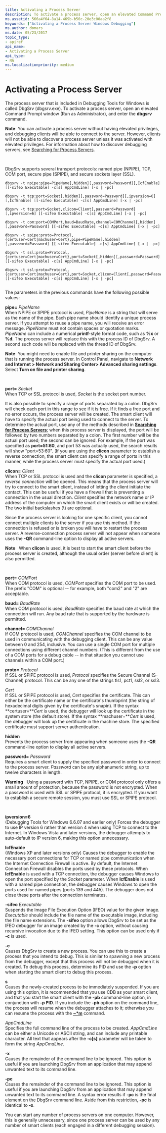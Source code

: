 ```yaml
---
title: Activating a Process Server
description: To activate a process server, open an elevated Command Prompt window (Run as Administrator), and enter the dbgsrv command.
ms.assetid: 566a4f64-8a14-469b-b50c-20e3c00aa2f8
keywords: ["Activating a Process Server Windows Debugging"]
ms.author: domars
ms.date: 05/23/2017
topic_type:
- apiref
api_name:
- Activating a Process Server
api_type:
- NA
ms.localizationpriority: medium
---
```


# Activating a Process Server


The process server that is included in Debugging Tools for Windows is called DbgSrv (dbgsrv.exe). To activate a process server, open an elevated Command Prompt window (Run as Administrator), and enter the **dbgsrv** command.

**Note**  You can activate a process server without having elevated privileges, and debugging clients will be able to connect to the server. However, clients will not be able to discover a process server unless it was activated with elevated privileges. For information about how to discover debugging servers, see [Searching for Process Servers](searching-for-process-servers.md).

 

DbgSrv supports several transport protocols: named pipe (NPIPE), TCP, COM port, secure pipe (SPIPE), and secure sockets layer (SSL).

```
dbgsrv -t npipe:pipe=PipeName[,hidden][,password=Password][,IcfEnable] [[-sifeo Executable] -c[s] AppCmdLine] [-x | -pc] 

dbgsrv -t tcp:port=Socket[,hidden][,password=Password][,ipversion=6][,IcfEnable] [[-sifeo Executable] -c[s] AppCmdLine] [-x | -pc] 

dbgsrv -t tcp:port=Socket,clicon=Client[,password=Password][,ipversion=6] [[-sifeo Executable] -c[s] AppCmdLine] [-x | -pc] 

dbgsrv -t com:port=COMPort,baud=BaudRate,channel=COMChannel[,hidden][,password=Password] [[-sifeo Executable] -c[s] AppCmdLine] [-x | -pc] 

dbgsrv -t spipe:proto=Protocol,{certuser=Cert|machuser=Cert},pipe=PipeName[,hidden][,password=Password] [[-sifeo Executable] -c[s] AppCmdLine] [-x | -pc] 

dbgsrv -t ssl:proto=Protocol,{certuser=Cert|machuser=Cert},port=Socket[,hidden][,password=Password] [[-sifeo Executable] -c[s] AppCmdLine] [-x | -pc] 

dbgsrv -t ssl:proto=Protocol,{certuser=Cert|machuser=Cert},port=Socket,clicon=Client[,password=Password] [[-sifeo Executable] -c[s] AppCmdLine] [-x | -pc] 
```

## <span id="ddk_activating_a_process_server_dbg"></span><span id="DDK_ACTIVATING_A_PROCESS_SERVER_DBG"></span>


The parameters in the previous commands have the following possible values:

<span id="________pipe_________PipeName"></span><span id="________pipe_________pipename"></span><span id="________PIPE_________PIPENAME"></span> **pipe=** *PipeName*  
When NPIPE or SPIPE protocol is used, *PipeName* is a string that will serve as the name of the pipe. Each pipe name should identify a unique process server. If you attempt to reuse a pipe name, you will receive an error message. *PipeName* must not contain spaces or quotation marks. *PipeName* can include a numerical **printf**-style format code, such as **%x** or **%d**. The process server will replace this with the process ID of DbgSrv. A second such code will be replaced with the thread ID of DbgSrv.

**Note**  You might need to enable file and printer sharing on the computer that is running the process server. In Control Panel, navigate to **Network and Internet &gt; Network and Sharing Center&gt; Advanced sharing settings**. Select **Turn on file and printer sharing**.

 

<span id="________port_________Socket"></span><span id="________port_________socket"></span><span id="________PORT_________SOCKET"></span> **port=** *Socket*  
When TCP or SSL protocol is used, *Socket* is the socket port number.

It is also possible to specify a range of ports separated by a colon. DbgSrv will check each port in this range to see if it is free. If it finds a free port and no error occurs, the process server will be created. The smart client will have to specify the actual port being used to connect to the server. To determine the actual port, use any of the methods described in [**Searching for Process Servers**](searching-for-process-servers.md); when this process server is displayed, the port will be followed by two numbers separated by a colon. The first number will be the actual port used; the second can be ignored. For example, if the port was specified as **port=51:60**, and port 53 was actually used, the search results will show "port=53:60". (If you are using the **clicon** parameter to establish a reverse connection, the smart client can specify a range of ports in this manner, while the process server must specify the actual port used.)

<span id="________clicon_________Client"></span><span id="________clicon_________client"></span><span id="________CLICON_________CLIENT"></span> **clicon=** *Client*  
When TCP or SSL protocol is used and the **clicon** parameter is specified, a *reverse connection* will be opened. This means that the process server will try to connect to the smart client, instead of letting the client initiate the contact. This can be useful if you have a firewall that is preventing a connection in the usual direction. *Client* specifies the network name or IP address of the computer on which the smart client exists or will be created. The two initial backslashes (\\\) are optional.

Since the process server is looking for one specific client, you cannot connect multiple clients to the server if you use this method. If the connection is refused or is broken you will have to restart the process server. A reverse-connection process server will not appear when someone uses the **-QR** command-line option to display all active servers.

**Note**   When **clicon** is used, it is best to start the smart client before the process server is created, although the usual order (server before client) is also permitted.

 

<span id="port_________COMPort"></span><span id="port_________comport"></span><span id="PORT_________COMPORT"></span>**port=** *COMPort*  
When COM protocol is used, *COMPort* specifies the COM port to be used. The prefix "COM" is optional -- for example, both "com2" and "2" are acceptable.

<span id="baud_________BaudRate"></span><span id="baud_________baudrate"></span><span id="BAUD_________BAUDRATE"></span>**baud=** *BaudRate*  
When COM protocol is used, *BaudRate* specifies the baud rate at which the connection will run. Any baud rate that is supported by the hardware is permitted.

<span id="channel_________COMChannel"></span><span id="channel_________comchannel"></span><span id="CHANNEL_________COMCHANNEL"></span>**channel=** *COMChannel*  
If COM protocol is used, *COMChannel* specifies the COM channel to be used in communicating with the debugging client. This can be any value between 0 and 254, inclusive. You can use a single COM port for multiple connections using different channel numbers. (This is different from the use of a COM ports for a debug cable -- in that situation you cannot use channels within a COM port.)

<span id="________proto_________Protocol"></span><span id="________proto_________protocol"></span><span id="________PROTO_________PROTOCOL"></span> **proto=** *Protocol*  
If SSL or SPIPE protocol is used, *Protocol* specifies the Secure Channel (S-Channel) protocol. This can be any one of the strings tls1, pct1, ssl2, or ssl3.

<span id="Cert"></span><span id="cert"></span><span id="CERT"></span>*Cert*  
If SSL or SPIPE protocol is used, *Cert* specifies the certificate. This can either be the certificate name or the certificate's thumbprint (the string of hexadecimal digits given by the certificate's snapin). If the syntax **certuser=***Cert* is used, the debugger will look up the certificate in the system store (the default store). If the syntax **machuser=***Cert* is used, the debugger will look up the certificate in the machine store. The specified certificate must support server authentication.

<span id="________hidden"></span><span id="________HIDDEN"></span> **hidden**  
Prevents the process server from appearing when someone uses the **-QR** command-line option to display all active servers.

<span id="________password_________Password"></span><span id="________password_________password"></span><span id="________PASSWORD_________PASSWORD"></span> **password=** *Password*  
Requires a smart client to supply the specified password in order to connect to the process server. *Password* can be any alphanumeric string, up to twelve characters in length.

**Warning**   Using a password with TCP, NPIPE, or COM protocol only offers a small amount of protection, because the password is not encrypted. When a password is used with SSL or SPIPE protocol, it is encrypted. If you want to establish a secure remote session, you must use SSL or SPIPE protocol.

 

<span id="________ipversion_6"></span><span id="________IPVERSION_6"></span> **ipversion=6**  
(Debugging Tools for Windows 6.6.07 and earlier only) Forces the debugger to use IP version 6 rather than version 4 when using TCP to connect to the Internet. In Windows Vista and later versions, the debugger attempts to auto-default to IP version 6, making this option unnecessary.

<span id="________IcfEnable"></span><span id="________icfenable"></span><span id="________ICFENABLE"></span> **IcfEnable**  
(Windows XP and later versions only) Causes the debugger to enable the necessary port connections for TCP or named pipe communication when the Internet Connection Firewall is active. By default, the Internet Connection Firewall disables the ports used by these protocols. When **IcfEnable** is used with a TCP connection, the debugger causes Windows to open the port specified by the *Socket* parameter. When **IcfEnable** is used with a named pipe connection, the debugger causes Windows to open the ports used for named pipes (ports 139 and 445). The debugger does not close these ports after the connection terminates.

<span id="-sifeo__________Executable"></span><span id="-sifeo__________executable"></span><span id="-SIFEO__________EXECUTABLE"></span>**-sifeo** *Executable*  
Suspends the Image File Execution Option (IFEO) value for the given image. *Executable* should include the file name of the executable image, including the file name extensions. The **-sifeo** option allows DbgSrv to be set as the IFEO debugger for an image created by the **-c** option, without causing recursive invocation due to the IFEO setting. This option can be used only if **-c** is used.

<span id="________-c"></span><span id="________-C"></span> **-c**  
Causes DbgSrv to create a new process. You can use this to create a process that you intend to debug. This is similar to spawning a new process from the debugger, except that this process will not be debugged when it is created. To debug this process, determine its PID and use the **-p** option when starting the smart client to debug this process.

<span id="s"></span><span id="S"></span>**s**  
Causes the newly-created process to be immediately suspended. If you are using this option, it is recommended that you use CDB as your smart client, and that you start the smart client with the **-pb** command-line option, in conjunction with **-p PID**. If you include the **-pb** option on the command line, the process will resume when the debugger attaches to it; otherwise you can resume the process with the [**~\*m**](-m--resume-thread-.md) command.

<span id="AppCmdLine"></span><span id="appcmdline"></span><span id="APPCMDLINE"></span>*AppCmdLine*  
Specifies the full command line of the process to be created. *AppCmdLine* can be either a Unicode or ASCII string, and can include any printable character. All text that appears after the **-c\[s\]** parameter will be taken to form the string *AppCmdLine*.

<span id="-x"></span><span id="-X"></span>**-x**  
Causes the remainder of the command line to be ignored. This option is useful if you are launching DbgSrv from an application that may append unwanted text to its command line.

<span id="________-pc"></span><span id="________-PC"></span> **-pc**  
Causes the remainder of the command line to be ignored. This option is useful if you are launching DbgSrv from an application that may append unwanted text to its command line. A syntax error results if **-pc** is the final element on the DbgSrv command line. Aside from this restriction, **-pc** is identical to **-x**.

You can start any number of process servers on one computer. However, this is generally unnecessary, since one process server can be used by any number of smart clients (each engaged in a different debugging session).

 

 





